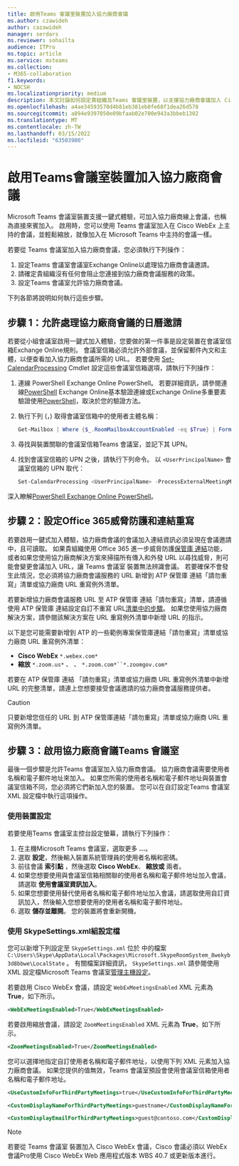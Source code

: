 ```yaml
---
title: 啟用Teams 會議室裝置加入協力廠商會議
ms.author: czawideh
author: cazawideh
manager: serdars
ms.reviewer: sohailta
audience: ITPro
ms.topic: article
ms.service: msteams
ms.collection:
- M365-collaboration
f1.keywords:
- NOCSH
ms.localizationpriority: medium
description: 本文討論如何設定貴組織及Teams 會議室裝置，以支援協力廠商會議加入 Cisco WebEx 和 Zoom。
ms.openlocfilehash: a4ae34593570d4b81eb381eb0fe68f1dea26d578
ms.sourcegitcommit: a894e9397050e09bfaab02e700e943a3bbeb1302
ms.translationtype: MT
ms.contentlocale: zh-TW
ms.lasthandoff: 03/15/2022
ms.locfileid: "63503900"
---
```

# <a name="enable-teams-room-devices-to-join-third-party-meetings"></a>啟用Teams會議室裝置加入協力廠商會議

Microsoft Teams 會議室裝置支援一鍵式體驗，可加入協力廠商線上會議，也稱為直接來賓加入。 啟用時，您可以使用 Teams 會議室加入在 Cisco WebEx 上主持的會議，並輕鬆縮放，就像加入在 Microsoft Teams 中主持的會議一樣。

若要從 Teams 會議室加入協力廠商會議，您必須執行下列操作：

1. 設定Teams 會議室會議室Exchange Online以處理協力廠商會議邀請。
2. 請確定貴組織沒有任何會阻止您連接到協力廠商會議服務的政策。
3. 設定Teams 會議室允許協力廠商會議。

下列各節將說明如何執行這些步驟。

## <a name="step-1-allow-calendar-invite-processing-for-third-party-meetings"></a>步驟 1：允許處理協力廠商會議的日曆邀請

若要從小組會議室啟用一鍵式加入體驗，您要做的第一件事是設定裝置在會議室信箱Exchange Online規則。 會議室信箱必須允許外部會議，並保留郵件內文和主體，以便查看加入協力廠商會議所需的 URL。 若要使用 [Set-CalendarProcessing](/powershell/module/exchange/set-calendarprocessing?view=exchange-ps.) Cmdlet 設定這些會議室信箱選項，請執行下列操作：

1. 連線 PowerShell Exchange Online PowerShell。 若要詳細資訊，請參閱連線[PowerShell](/powershell/exchange/connect-to-exchange-online-powershell?view=exchange-ps) Exchange Online基本驗證連線或Exchange Online多重要素驗證使用[PowerShell](/powershell/exchange/mfa-connect-to-exchange-online-powershell?view=exchange-ps)，取決於您的驗證方法。

2. 執行下列 (，) 取得會議室信箱中的使用者主體名稱：

    ```powershell
    Get-Mailbox | Where {$_.RoomMailboxAccountEnabled -eq $True} | Format-Table Name, UserPrincipalName
    ```
    
3. 尋找與裝置關聯的會議室信箱Teams 會議室，並記下其 UPN。

4. 找到會議室信箱的 UPN 之後，請執行下列命令。 以 `<UserPrincipalName>` 會議室信箱的 UPN 取代：

    ```powershell
    Set-CalendarProcessing <UserPrincipalName> -ProcessExternalMeetingMessages $True -DeleteComments $False -DeleteSubject $False
    ```

深入瞭解[PowerShell Exchange Online PowerShell](/powershell/exchange/exchange-online-powershell?view=exchange-ps)。

## <a name="step-2-configure-office-365-threat-protection-and-link-rewrite"></a>步驟 2：設定Office 365威脅防護和連結重寫

若要啟用一鍵式加入體驗，協力廠商會議的會議加入連結資訊必須呈現在會議邀請中，且可讀取。 如果貴組織使用 Office 365 進一步威脅防護[保管庫 連結](/microsoft-365/security/office-365-security/atp-safe-links)功能，或者如果您使用協力廠商解決方案來掃描所有傳入和外發 URL 以尋找威脅，則可能會變更會議加入 URL，讓 Teams 會議室 裝置無法辨識會議。 若要確保不會發生此情況，您必須將協力廠商會議服務的 URL 新增到 ATP 保管庫 連結「請勿重寫」清單或協力廠商 URL 重寫例外清單。

若要新增協力廠商會議服務 URL 至 ATP 保管庫 連結「請勿重寫」清單，請遵循使用 ATP 保管庫 連結設定自訂不重寫 URL[清單中的步驟](/microsoft-365/security/office-365-security/set-up-a-custom-do-not-rewrite-urls-list-with-atp?view=o365-worldwide)。 如果您使用協力廠商解決方案，請參閱該解決方案在 URL 重寫例外清單中新增 URL 的指示。

以下是您可能需要新增到 ATP 的一些範例專案保管庫連結「請勿重寫」清單或協力廠商 URL 重寫例外清單：

- **Cisco WebEx** `*.webex.com*`
- **縮放** `*.zoom.us*` 、 、 `*.zoom.com*``*.zoomgov.com*`

若要在 ATP 保管庫 連結 「請勿重寫」清單或協力廠商 URL 重寫例外清單中新增 URL 的完整清單，請連上您想要接受會議邀請的協力廠商會議服務提供者。 

> [!CAUTION]
> 只要新增您信任的 URL 到 ATP 保管庫連結「請勿重寫」清單或協力廠商 URL 重寫例外清單。

## <a name="step-3-enable-third-party-meetings-on-teams-rooms"></a>步驟 3：啟用協力廠商會議Teams 會議室

最後一個步驟是允許Teams 會議室加入協力廠商會議。 協力廠商會議需要使用者名稱和電子郵件地址來加入。 如果您所需的使用者名稱和電子郵件地址與裝置會議室信箱不同，您必須將它們新加入您的裝置。 您可以在自訂設定Teams 會議室 XML 設定檔中執行這項操作。

### <a name="use-device-settings"></a>使用裝置設定

若要使用Teams 會議室主控台設定螢幕，請執行下列操作：

1. 在主機Microsoft Teams 會議室，選取更多 **...**。
2. 選取 **設定**，然後輸入裝置系統管理員的使用者名稱和密碼。
3. 前往會議 **索引點** ，然後選取 **Cisco WebEx**、 **縮放或** 兩者。
4. 如果您想要使用與會議室信箱相關聯的使用者名稱和電子郵件地址加入會議，請選取 **使用會議室資訊加入**。
5. 如果您想要使用替代使用者名稱和電子郵件地址加入會議，請選取使用自訂資訊加入，然後輸入您想要使用的使用者名稱和電子郵件地址。
6. 選取 **儲存並離開**。 您的裝置將會重新開機。

### <a name="use-the-skypesettingsxml-configuration-file"></a>使用 SkypeSettings.xml組設定檔

您可以新增下列設定至 `SkypeSettings.xml` 位於 中的檔案 `C:\Users\Skype\AppData\Local\Packages\Microsoft.SkypeRoomSystem_8wekyb3d8bbwe\LocalState` 。 有關檔案詳細資訊， `SkypeSettings.xml` 請參閱使用 XML 設定檔Microsoft Teams 會議室[管理主機設定](xml-config-file.md)。

若要啟用 Cisco WebEx 會議，請設定 `WebExMeetingsEnabled` XML 元素為 **True**，如下所示。

```xml
<WebExMeetingsEnabled>True</WebExMeetingsEnabled>
```

若要啟用縮放會議，請設定 `ZoomMeetingsEnabled` XML 元素為 **True**，如下所示。

```xml
<ZoomMeetingsEnabled>True</ZoomMeetingsEnabled>
```

您可以選擇地指定自訂使用者名稱和電子郵件地址，以使用下列 XML 元素加入協力廠商會議。 如果您提供的值無效，Teams 會議室預設會使用會議室信箱使用者名稱和電子郵件地址。

```xml
<UseCustomInfoForThirdPartyMeetings>true</UseCustomInfoForThirdPartyMeetings>

<CustomDisplayNameForThirdPartyMeetings>guestname</CustomDisplayNameForThirdPartyMeetings>

<CustomDisplayEmailForThirdPartyMeetings>guest@contoso.com</CustomDisplayEmailForThirdPartyMeetings>
```

> [!NOTE]
> 若要從 Teams 會議室 裝置加入 Cisco WebEx 會議，Cisco 會議必須以 WebEx 會議Pro使用 Cisco WebEx Web 應用程式版本 WBS 40.7 或更新版本進行。 
